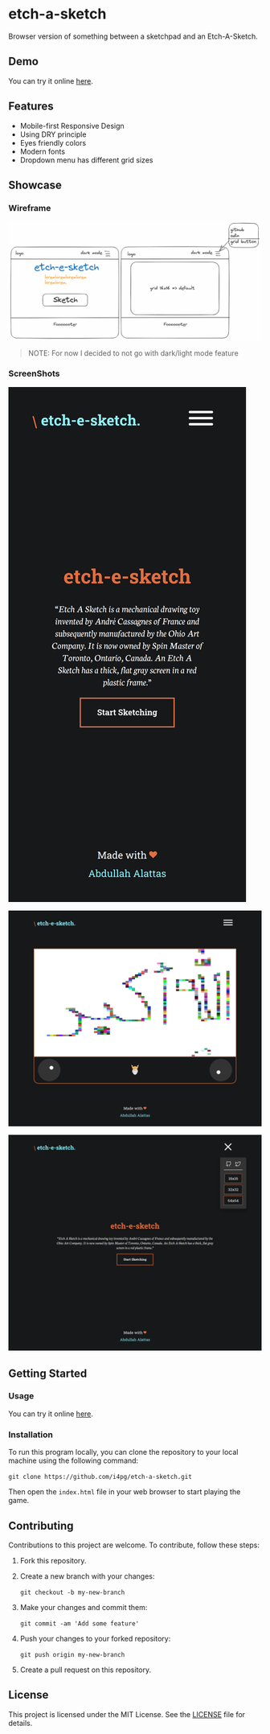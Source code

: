 # etch-a-sketch

Browser version of something between a sketchpad and an Etch-A-Sketch.

## Demo

You can try it online [here](https://i4pg.github.io/etch-a-sketch/).

## Features

* Mobile-first Responsive Design
* Using DRY principle
* Eyes friendly colors 
* Modern fonts
* Dropdown menu has different grid sizes

## Showcase

### Wireframe

![](./src/image/wireframe/wireframe.png)
> NOTE: For now I decided to not go with dark/light mode feature

### ScreenShots

![](./src/image/iphone.png)

![](./src/image/hd.png)

![](./src/image/drop.png)

## Getting Started

### Usage

You can try it online [here](https://i4pg.github.io/etch-a-sketch/).

### Installation

To run this program locally, you can clone the repository to your local machine using the following command:

`git clone https://github.com/i4pg/etch-a-sketch.git`

Then open the `index.html` file in your web browser to start playing the game.

<!-- ### To-do -->

<!-- - [x] Wireframe -->
<!-- - [x] UI -->
<!--  - [x] dropdown -->
<!--  - [x] grid options  -->
<!--  - [x] sketch button -->
<!--  - [x] page title -->
<!-- - [x] Create 16x16 grid of square `div`s -->
<!--     - [x] Create it dynamically using  JS -->
<!--     - [x] put it all in a `.container` -->
<!--     - [x] make it appear as grid vs. One on each line -->
<!--     - [x] No `margin`, `padding` -->
<!-- - [x] Setup `:hover` effect -->
<!--     - [x] CSS class or JS ? -->
<!-- - [x] Make button for choosing grid size -->
<!--     - [x] Replace the old grid -->
<!--     - [x] All in one container -fixed space- -->
<!--     - [x] Max = 100 -->
<!--     - [x] JS fun when button clicked -->
<!--     - [x] `prompt` -->
<!-- - [x] debugging -->
<!--     - [x] 64x64 works? -->
<!-- - [x] Each pass through change it to a completely random RGB value. Then each pass just add another 10% of black to it so that only after 10 passes is the square completely black. -->


## Contributing

Contributions to this project are welcome. To contribute, follow these steps:

1.  Fork this repository.
    
2.  Create a new branch with your changes:
    
    `git checkout -b my-new-branch`
3.  Make your changes and commit them:
    
    `git commit -am 'Add some feature'`
4.  Push your changes to your forked repository:
    
    `git push origin my-new-branch`
5.  Create a pull request on this repository.
    

## License

This project is licensed under the MIT License. See the [LICENSE](LICENSE) file for details.
